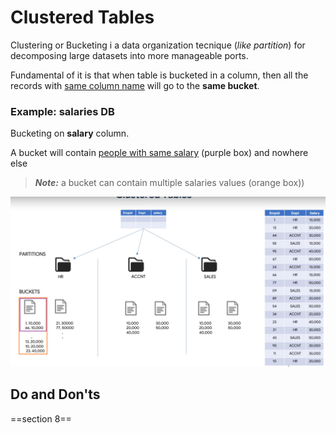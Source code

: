 # Clustered Tables
Clustering or Bucketing i a data organization tecnique (*like partition*) for decomposing large datasets into more manageable ports.

Fundamental of it is that when table is bucketed in a column, then all the records with <u>same column name</u> will go to the **same bucket**.

### Example: salaries DB
Bucketing on **salary** column.

A bucket will contain <u>people with same salary</u> (<span class="purple">purple box</span>) and nowhere else

> ***Note:*** a bucket can contain multiple salaries values (<span class="orange">orange box</span>))

!["alt"](../../Images/cluster-example.png)

## Do and Don'ts
==section 8==


